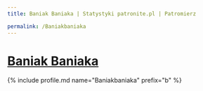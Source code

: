 ```yaml
---
title: Baniak Baniaka | Statystyki patronite.pl | Patromierz

permalink: /Baniakbaniaka
---
```


# [Baniak Baniaka](https://patronite.pl/Baniakbaniaka)

{% include profile.md name="Baniakbaniaka" prefix="b" %}
